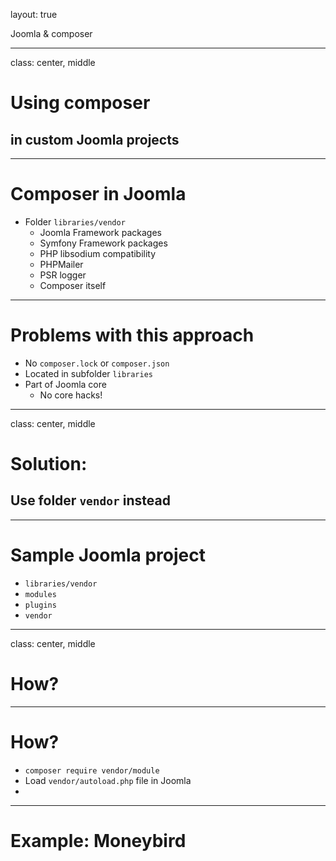 layout: true
<div class="slide-heading">Joomla & composer</div>

---
class: center, middle
# Using composer
## in custom Joomla projects

---
# Composer in Joomla
- Folder `libraries/vendor`
    - Joomla Framework packages
    - Symfony Framework packages
    - PHP libsodium compatibility
    - PHPMailer
    - PSR logger
    - Composer itself

---
# Problems with this approach
- No `composer.lock` or `composer.json`
- Located in subfolder `libraries`
- Part of Joomla core
    - No core hacks!

---
class: center, middle
# Solution:
## Use folder `vendor` instead

---
# Sample Joomla project
- `libraries/vendor`
- `modules`
- `plugins`
- `vendor`

---
class: center, middle
# How?

---
# How?
- `composer require vendor/module`
- Load `vendor/autoload.php` file in Joomla
- 

---
# Example: Moneybird

